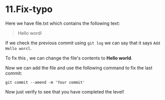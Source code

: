 # **11.Fix-typo**

Here we have file.txt which contains the following text:
>Hello wordl

If we check the previous commit using `git log` we can say that it says `Add Hello worcl`.

To fix this , we can change the file's contents to **Hello world**.

Now we can add the file and use the following command to fix the last commit:
```
git commit --amend -m 'Your commit'
```
Now just verify to see that you have completed the level!
